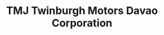 ---
title: "TMJ Twinburgh Motors Davao Corporation"
url: /davao-city/tmj-twinburgh-motors-davao-corporation/
shop: car repair
---